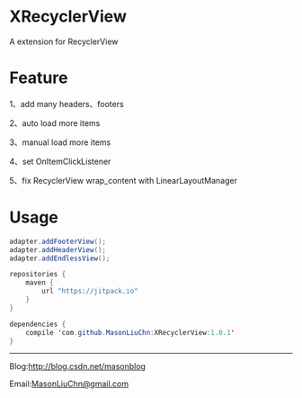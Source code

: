 # XRecyclerView

A extension for RecyclerView

# Feature

1、add many headers、footers

2、auto load more items

3、manual load more items

4、set OnItemClickListener

5、fix RecyclerView wrap_content with LinearLayoutManager

# Usage
```java
adapter.addFooterView();
adapter.addHeaderView();
adapter.addEndlessView();
```

```java
repositories {
    maven {
        url "https://jitpack.io"
    }
}

dependencies {
    compile 'com.github.MasonLiuChn:XRecyclerView:1.0.1'
}
```

-----
Blog:http://blog.csdn.net/masonblog

Email:MasonLiuChn@gmail.com
